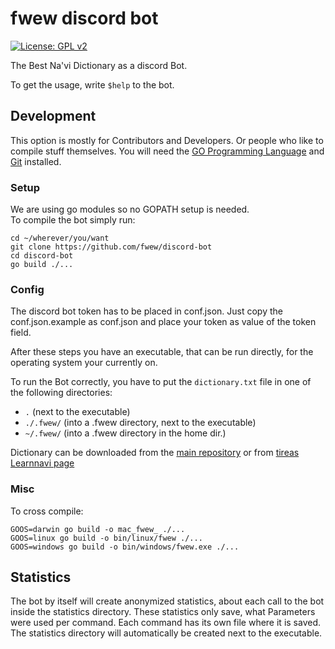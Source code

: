 # fwew discord bot
[![License: GPL v2](https://img.shields.io/badge/License-GPL%20v2-blue.svg)](https://www.gnu.org/licenses/old-licenses/gpl-2.0.en.html)

The Best Na'vi Dictionary as a discord Bot.

To get the usage, write `$help` to the bot.

## Development
This option is mostly for Contributors and Developers. Or people who like to compile stuff themselves.
You will need the [GO Programming Language](https://golang.org/) and [Git](https://git-scm.com/) installed. 

### Setup
We are using go modules so no GOPATH setup is needed.  
To compile the bot simply run:
```shell script
cd ~/wherever/you/want
git clone https://github.com/fwew/discord-bot
cd discord-bot
go build ./...
```

### Config
The discord bot token has to be placed in conf.json.
Just copy the conf.json.example as conf.json and place your token as value of the token field.

After these steps you have an executable, that can be run directly, for the operating system your currently on.

To run the Bot correctly, you have to put the `dictionary.txt` file in one of the following directories:
- `.` (next to the executable)
- `./.fwew/` (into a .fwew directory, next to the executable)
- `~/.fwew/` (into a .fwew directory in the home dir.)

Dictionary can be downloaded from the [main repository](https://github.com/fwew/fwew-lib/tree/master/.fwew/dictionary.txt) or from [tireas Learnnavi page](https://tirea.learnnavi.org/dictionarydata/dictionary.txt)

### Misc
To cross compile:
```shell script
GOOS=darwin go build -o mac_fwew_ ./...
GOOS=linux go build -o bin/linux/fwew ./...
GOOS=windows go build -o bin/windows/fwew.exe ./...
```

## Statistics
The bot by itself will create anonymized statistics, about each call to the bot inside the statistics directory.
These statistics only save, what Parameters were used per command. Each command has its own file where it is saved.
The statistics directory will automatically be created next to the executable.
